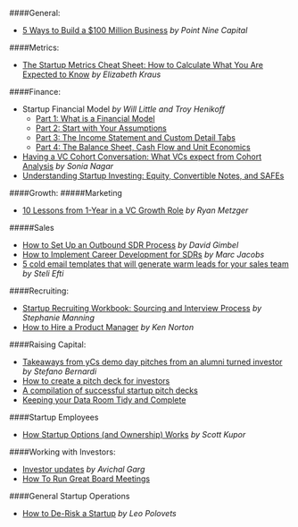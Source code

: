 ####General:
- [5 Ways to Build a $100 Million Business](https://medium.com/point-nine-news/5-ways-to-build-a-100-million-business-c5066181bf50#.2r3jjisjp) _by Point Nine Capital_

####Metrics:
- [The Startup Metrics Cheat Sheet: How to Calculate What You Are Expected to Know](https://blog.mergelane.com/2016/09/26/the-startup-metrics-cheat-sheet-how-to-calculate-what-you-are-expected-to-know/) _by Elizabeth Kraus_

####Finance:
- Startup Financial Model _by Will Little and Troy Henikoff_
  - [Part 1: What is a Financial Model](http://www.techstars.com/content/accelerators/chicago/startup-financial-modeling-part-1-financial-model/)
  - [Part 2: Start with Your Assumptions](http://www.techstars.com/content/accelerators/startup-financial-modeling-part-2-start-assumptions/)
  - [Part 3: The Income Statement and Custom Detail Tabs](http://www.techstars.com/content/accelerators/startup-financial-modeling-part-3-income-statement-custom-detail-tabs/)
  - [Part 4: The Balance Sheet, Cash Flow and Unit Economics](http://www.techstars.com/content/uncategorized/startup-financial-modeling-part-4-balance-sheet-cash-flow-unit-economics/)
- [Having a VC Cohort Conversation: What VCs expect from Cohort Analysis](https://medium.com/midwest-vc-musings/having-a-vc-cohort-conversation-what-vcs-expect-from-cohort-analysis-452eec36bb07#.w1r5guodw) _by Sonia Nagar_
- [Understanding Startup Investing: Equity, Convertible Notes, and SAFEs](https://fundersclub.com/learn/guides/understanding-startup-investments/)

####Growth: 
#####Marketing
- [10 Lessons from 1-Year in a VC Growth Role](https://medium.com/madrona-venture-group/10-lessons-from-1-year-in-a-vc-growth-role-29f50665aa18/) _by Ryan Metzger_

#####Sales
- [How to Set Up an Outbound SDR Process](http://blog.closeriq.com/2016/10/outbound-sdr-process/) _by David Gimbel_
- [How to Implement Career Development for SDRs](http://blog.closeriq.com/2016/08/sdr-career-development/) _by Marc Jacobs_
- [5 cold email templates that will generate warm leads for your sales team](http://blog.close.io/5-cold-email-templates-that-will-generate-warm-leads-for-your-sales-team) _by Steli Efti_

####Recruiting:
- [Startup Recruiting Workbook: Sourcing and Interview Process](http://www.work-bench.com/blog/2016/09/21/startup-recruiting-workbook-sourcing-and-interviewing-process/) _by Stephanie Manning_
- [How to Hire a Product Manager](https://www.kennorton.com/essays/productmanager.html) _by Ken Norton_

####Raising Capital:
- [Takeaways from yCs demo day pitches from an alumni turned investor](https://medium.com/@stefanobernardi/takeaways-from-ycs-demo-day-pitches-from-an-alumni-turned-investor-292af1c03540#.t30v1rozu) _by Stefano Bernardi_
- [How to create a pitch deck for investors](https://www.marsdd.com/mars-library/how-to-create-a-pitch-deck-for-investors/)
- [A compilation of successful startup pitch decks](http://bestpitchdecks.com/)
- [Keeping your Data Room Tidy and Complete](http://norrisnode.com/the-basics-keeping-your-data-room-tidy-and-complete/)

####Startup Employees
- [How Startup Options (and Ownership) Works](http://a16z.com/2016/08/24/options-ownership/) _by Scott Kupor_

####Working with Investors:
- [Investor updates](https://avichal.wordpress.com/2016/10/25/investor-updates/) _by Avichal Garg_
- [How To Run Great Board Meetings](https://medium.com/kima-ventures/how-to-run-your-board-meetings-30b613668b21#.23bjm678h)

####General Startup Operations
- [How to De-Risk a Startup](https://codingvc.com/how-to-de-risk-a-startup) _by Leo Polovets_